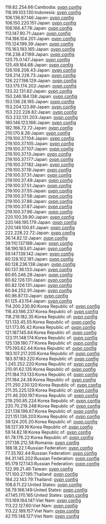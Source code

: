 119.82.254.66:Cambodia: [ovpn config](vpn/119_82_254_66.ovpn)  
118.99.103.130:Indonesia: [ovpn config](vpn/118_99_103_130.ovpn)  
106.136.87.146:Japan: [ovpn config](vpn/106_136_87_146.ovpn)  
106.150.220.151:Japan: [ovpn config](vpn/106_150_220_151.ovpn)  
106.166.47.78:Japan: [ovpn config](vpn/106_166_47_78.ovpn)  
113.147.90.71:Japan: [ovpn config](vpn/113_147_90_71.ovpn)  
114.186.104.201:Japan: [ovpn config](vpn/114_186_104_201.ovpn)  
115.124.199.39:Japan: [ovpn config](vpn/115_124_199_39.ovpn)  
115.163.193.165:Japan: [ovpn config](vpn/115_163_193_165.ovpn)  
118.238.47.169:Japan: [ovpn config](vpn/118_238_47_169.ovpn)  
120.75.0.147:Japan: [ovpn config](vpn/120_75_0_147.ovpn)  
125.49.164.68:Japan: [ovpn config](vpn/125_49_164_68.ovpn)  
126.108.206.43:Japan: [ovpn config](vpn/126_108_206_43.ovpn)  
126.214.226.73:Japan: [ovpn config](vpn/126_214_226_73.ovpn)  
126.227.198.129:Japan: [ovpn config](vpn/126_227_198_129.ovpn)  
133.175.174.202:Japan: [ovpn config](vpn/133_175_174_202.ovpn)  
133.32.131.82:Japan: [ovpn config](vpn/133_32_131_82.ovpn)  
150.246.184.138:Japan: [ovpn config](vpn/150_246_184_138.ovpn)  
153.136.28.165:Japan: [ovpn config](vpn/153_136_28_165.ovpn)  
153.204.123.89:Japan: [ovpn config](vpn/153_204_123_89.ovpn)  
153.222.228.82:Japan: [ovpn config](vpn/153_222_228_82.ovpn)  
153.232.131.203:Japan: [ovpn config](vpn/153_232_131_203.ovpn)  
180.146.123.166:Japan: [ovpn config](vpn/180_146_123_166.ovpn)  
182.166.72.72:Japan: [ovpn config](vpn/182_166_72_72.ovpn)  
210.170.8.26:Japan: [ovpn config](vpn/210_170_8_26.ovpn)  
219.100.37.104:Japan: [ovpn config](vpn/219_100_37_104.ovpn)  
219.100.37.105:Japan: [ovpn config](vpn/219_100_37_105.ovpn)  
219.100.37.107:Japan: [ovpn config](vpn/219_100_37_107.ovpn)  
219.100.37.13:Japan: [ovpn config](vpn/219_100_37_13.ovpn)  
219.100.37.177:Japan: [ovpn config](vpn/219_100_37_177.ovpn)  
219.100.37.182:Japan: [ovpn config](vpn/219_100_37_182.ovpn)  
219.100.37.19:Japan: [ovpn config](vpn/219_100_37_19.ovpn)  
219.100.37.31:Japan: [ovpn config](vpn/219_100_37_31.ovpn)  
219.100.37.49:Japan: [ovpn config](vpn/219_100_37_49.ovpn)  
219.100.37.51:Japan: [ovpn config](vpn/219_100_37_51.ovpn)  
219.100.37.55:Japan: [ovpn config](vpn/219_100_37_55.ovpn)  
219.100.37.58:Japan: [ovpn config](vpn/219_100_37_58.ovpn)  
219.100.37.86:Japan: [ovpn config](vpn/219_100_37_86.ovpn)  
219.100.37.87:Japan: [ovpn config](vpn/219_100_37_87.ovpn)  
219.100.37.96:Japan: [ovpn config](vpn/219_100_37_96.ovpn)  
220.100.39.90:Japan: [ovpn config](vpn/220_100_39_90.ovpn)  
220.146.195.179:Japan: [ovpn config](vpn/220_146_195_179.ovpn)  
220.148.100.81:Japan: [ovpn config](vpn/220_148_100_81.ovpn)  
222.228.22.72:Japan: [ovpn config](vpn/222_228_22_72.ovpn)  
36.14.82.12:Japan: [ovpn config](vpn/36_14_82_12.ovpn)  
39.110.137.186:Japan: [ovpn config](vpn/39_110_137_186.ovpn)  
58.190.163.61:Japan: [ovpn config](vpn/58_190_163_61.ovpn)  
59.147.139.142:Japan: [ovpn config](vpn/59_147_139_142.ovpn)  
60.128.102.181:Japan: [ovpn config](vpn/60_128_102_181.ovpn)  
60.128.236.138:Japan: [ovpn config](vpn/60_128_236_138.ovpn)  
60.137.36.133:Japan: [ovpn config](vpn/60_137_36_133.ovpn)  
60.65.246.28:Japan: [ovpn config](vpn/60_65_246_28.ovpn)  
60.82.126.131:Japan: [ovpn config](vpn/60_82_126_131.ovpn)  
60.82.126.131:Japan: [ovpn config](vpn/60_82_126_131.ovpn)  
60.94.252.91:Japan: [ovpn config](vpn/60_94_252_91.ovpn)  
60.96.87.13:Japan: [ovpn config](vpn/60_96_87_13.ovpn)  
61.125.43.154:Japan: [ovpn config](vpn/61_125_43_154.ovpn)  
114.200.230.80:Korea Republic of: [ovpn config](vpn/114_200_230_80.ovpn)  
116.43.186.237:Korea Republic of: [ovpn config](vpn/116_43_186_237.ovpn)  
118.219.182.35:Korea Republic of: [ovpn config](vpn/118_219_182_35.ovpn)  
121.133.45.55:Korea Republic of: [ovpn config](vpn/121_133_45_55.ovpn)  
121.173.95.42:Korea Republic of: [ovpn config](vpn/121_173_95_42.ovpn)  
121.187.145.64:Korea Republic of: [ovpn config](vpn/121_187_145_64.ovpn)  
123.111.148.174:Korea Republic of: [ovpn config](vpn/123_111_148_174.ovpn)  
125.139.180.77:Korea Republic of: [ovpn config](vpn/125_139_180_77.ovpn)  
175.193.62.44:Korea Republic of: [ovpn config](vpn/175_193_62_44.ovpn)  
183.107.217.205:Korea Republic of: [ovpn config](vpn/183_107_217_205.ovpn)  
183.97.183.220:Korea Republic of: [ovpn config](vpn/183_97_183_220.ovpn)  
1.245.252.220:Korea Republic of: [ovpn config](vpn/1_245_252_220.ovpn)  
210.91.62.135:Korea Republic of: [ovpn config](vpn/210_91_62_135.ovpn)  
211.184.113.133:Korea Republic of: [ovpn config](vpn/211_184_113_133.ovpn)  
211.184.24.38:Korea Republic of: [ovpn config](vpn/211_184_24_38.ovpn)  
211.250.230.120:Korea Republic of: [ovpn config](vpn/211_250_230_120.ovpn)  
211.35.225.129:Korea Republic of: [ovpn config](vpn/211_35_225_129.ovpn)  
211.46.200.197:Korea Republic of: [ovpn config](vpn/211_46_200_197.ovpn)  
219.250.85.224:Korea Republic of: [ovpn config](vpn/219_250_85_224.ovpn)  
220.70.219.248:Korea Republic of: [ovpn config](vpn/220_70_219_248.ovpn)  
221.138.198.67:Korea Republic of: [ovpn config](vpn/221_138_198_67.ovpn)  
221.151.136.203:Korea Republic of: [ovpn config](vpn/221_151_136_203.ovpn)  
39.124.205.20:Korea Republic of: [ovpn config](vpn/39_124_205_20.ovpn)  
58.127.39.16:Korea Republic of: [ovpn config](vpn/58_127_39_16.ovpn)  
59.14.82.18:Korea Republic of: [ovpn config](vpn/59_14_82_18.ovpn)  
61.78.176.22:Korea Republic of: [ovpn config](vpn/61_78_176_22.ovpn)  
217.138.212.58:Romania: [ovpn config](vpn/217_138_212_58.ovpn)  
188.18.22.1:Russian Federation: [ovpn config](vpn/188_18_22_1.ovpn)  
77.35.192.44:Russian Federation: [ovpn config](vpn/77_35_192_44.ovpn)  
94.31.145.202:Russian Federation: [ovpn config](vpn/94_31_145_202.ovpn)  
95.179.127.143:Russian Federation: [ovpn config](vpn/95_179_127_143.ovpn)  
122.99.21.46:Taiwan: [ovpn config](vpn/122_99_21_46.ovpn)  
171.100.27.195:Thailand: [ovpn config](vpn/171_100_27_195.ovpn)  
184.22.143.79:Thailand: [ovpn config](vpn/184_22_143_79.ovpn)  
108.6.11.22:United States: [ovpn config](vpn/108_6_11_22.ovpn)  
38.79.166.149:United States: [ovpn config](vpn/38_79_166_149.ovpn)  
47.145.170.165:United States: [ovpn config](vpn/47_145_170_165.ovpn)  
113.169.164.147:Viet Nam: [ovpn config](vpn/113_169_164_147.ovpn)  
113.22.127.60:Viet Nam: [ovpn config](vpn/113_22_127_60.ovpn)  
113.22.189.157:Viet Nam: [ovpn config](vpn/113_22_189_157.ovpn)  
42.115.148.127:Viet Nam: [ovpn config](vpn/42_115_148_127.ovpn)  
